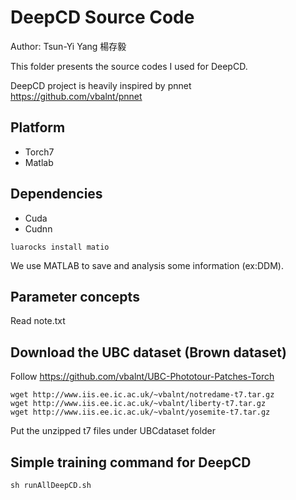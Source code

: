 # DeepCD Source Code

Author: Tsun-Yi Yang 楊存毅

This folder presents the source codes I used for DeepCD.

DeepCD project is heavily inspired by pnnet https://github.com/vbalnt/pnnet

## Platform
+ Torch7
+ Matlab

## Dependencies
+ Cuda
+ Cudnn
```
luarocks install matio
```
We use MATLAB to save and analysis some information (ex:DDM).

## Parameter concepts

Read note.txt

## Download the UBC dataset (Brown dataset)

Follow https://github.com/vbalnt/UBC-Phototour-Patches-Torch
```
wget http://www.iis.ee.ic.ac.uk/~vbalnt/notredame-t7.tar.gz
wget http://www.iis.ee.ic.ac.uk/~vbalnt/liberty-t7.tar.gz
wget http://www.iis.ee.ic.ac.uk/~vbalnt/yosemite-t7.tar.gz
```
Put the unzipped t7 files under UBCdataset folder

## Simple training command for DeepCD
```
sh runAllDeepCD.sh
```
